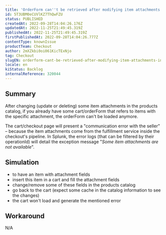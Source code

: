 ```yaml
---
title: 'OrderForm can''t be retrieved after modifying item attachments in the catalog'
id: 5T3UBM0eCUVlKZ7ThQwFZU
status: PUBLISHED
createdAt: 2022-09-28T14:04:26.176Z
updatedAt: 2022-11-25T21:49:45.319Z
publishedAt: 2022-11-25T21:49:45.319Z
firstPublishedAt: 2022-09-28T14:04:26.777Z
contentType: knownIssue
productTeam: Checkout
author: 2mXZkbi0oi061KicTExNjo
tag: Checkout
slugEN: orderform-cant-be-retrieved-after-modifying-item-attachments-in-the-catalog
locale: en
kiStatus: Backlog
internalReference: 320044
---
```


## Summary


After changing (update or deleting) some item attachments in the products catalog, if you already have some cart/orderForm that refers to items with the specific attachment, the orderForm can't be loaded anymore.

The cart/checkout page will present a "communication error with the seller" – because the item attachments come from the fulfillment service inside the checkout's pipeline. In Splunk, the error logs (that can be filtered by their operationId) will detail the exception message "_Some item attachments are not available_".



## Simulation


- to have an item with attachment fields
- insert this item in a cart and fill the attachment fields
- change/remove some of these fields in the products catalog
- go back to the cart (expect some cache in the catalog information to see the changes)
- the cart won't load and generate the mentioned error



## Workaround


N/A

